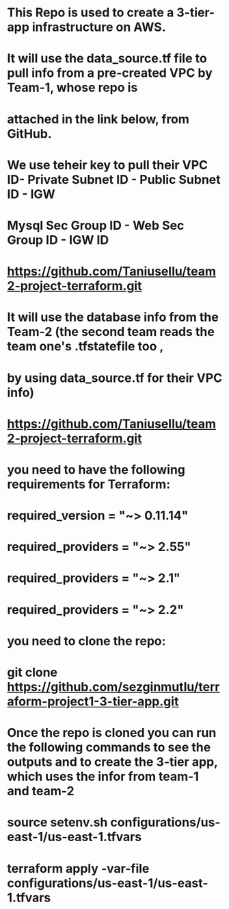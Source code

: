 # This Repo is used to create a 3-tier-app infrastructure on AWS.   

# It will use the data_source.tf file to pull info from a pre-created VPC by Team-1, whose repo is 
# attached in the link below, from GitHub.
# We use teheir key to pull their VPC ID- Private Subnet ID -  Public Subnet ID - IGW
# Mysql Sec Group ID - Web Sec Group ID - IGW ID
# https://github.com/Taniusellu/team2-project-terraform.git



# It will use the database info from the Team-2 (the second team reads the team one's .tfstatefile too , 
# by using data_source.tf for their VPC info)

# https://github.com/Taniusellu/team2-project-terraform.git




# you need to have the following requirements for Terraform:

# required_version   = "~> 0.11.14"
# required_providers = "~> 2.55"
# required_providers = "~> 2.1"
# required_providers = "~> 2.2"

# you need to clone the repo:

# git clone  https://github.com/sezginmutlu/terraform-project1-3-tier-app.git

# Once the repo is cloned you can run the following commands to see the outputs and to create the 3-tier app, which uses the infor from team-1 and team-2

# source setenv.sh configurations/us-east-1/us-east-1.tfvars 

# terraform apply -var-file configurations/us-east-1/us-east-1.tfvars






